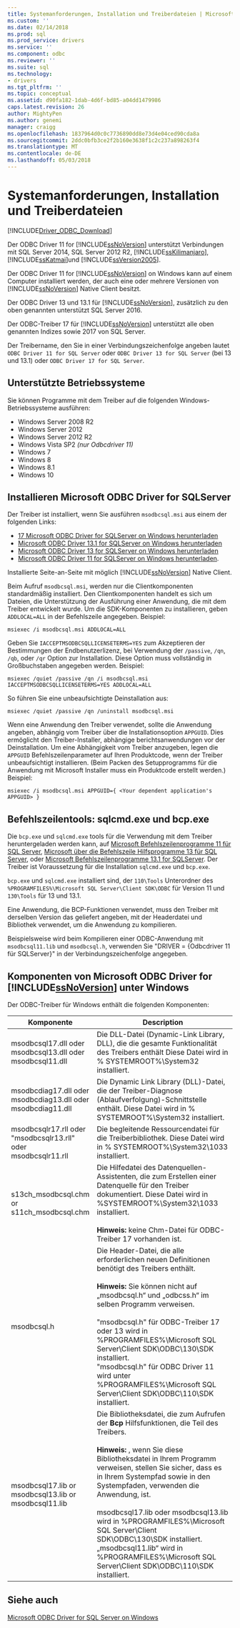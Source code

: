 ```yaml
---
title: Systemanforderungen, Installation und Treiberdateien | Microsoft Docs
ms.custom: ''
ms.date: 02/14/2018
ms.prod: sql
ms.prod_service: drivers
ms.service: ''
ms.component: odbc
ms.reviewer: ''
ms.suite: sql
ms.technology:
- drivers
ms.tgt_pltfrm: ''
ms.topic: conceptual
ms.assetid: d90fa182-1dab-4d6f-bd85-a04dd1479986
caps.latest.revision: 26
author: MightyPen
ms.author: genemi
manager: craigg
ms.openlocfilehash: 1837964d0c0c7736890dd8e73d4e04ced90cda8a
ms.sourcegitcommit: 2ddc0bfb3ce2f2b160e3638f1c2c237a898263f4
ms.translationtype: MT
ms.contentlocale: de-DE
ms.lasthandoff: 05/03/2018
---
```

# <a name="system-requirements-installation-and-driver-files"></a>Systemanforderungen, Installation und Treiberdateien
[!INCLUDE[Driver_ODBC_Download](../../../includes/driver_odbc_download.md)]

Der ODBC Driver 11 for [!INCLUDE[ssNoVersion](../../../includes/ssnoversion_md.md)] unterstützt Verbindungen mit SQL Server 2014, SQL Server 2012 R2, [!INCLUDE[ssKilimanjaro](../../../includes/sskilimanjaro_md.md)], [!INCLUDE[ssKatmai](../../../includes/sskatmai_md.md)]und [!INCLUDE[ssVersion2005](../../../includes/ssversion2005_md.md)].  
  
Der ODBC Driver 11 for [!INCLUDE[ssNoVersion](../../../includes/ssnoversion_md.md)] on Windows kann auf einem Computer installiert werden, der auch eine oder mehrere Versionen von [!INCLUDE[ssNoVersion](../../../includes/ssnoversion_md.md)] Native Client besitzt.  
  
Der ODBC Driver 13 und 13.1 für [!INCLUDE[ssNoVersion](../../../includes/ssnoversion_md.md)], zusätzlich zu den oben genannten unterstützt SQL Server 2016. 

Der ODBC-Treiber 17 für [!INCLUDE[ssNoVersion](../../../includes/ssnoversion_md.md)] unterstützt alle oben genannten Indizes sowie 2017 von SQL Server.
  
Der Treibername, den Sie in einer Verbindungszeichenfolge angeben lautet `ODBC Driver 11 for SQL Server` oder `ODBC Driver 13 for SQL Server` (bei 13 und 13.1) oder `ODBC Driver 17 for SQL Server`.
  
## <a name="supported-operating-systems"></a>Unterstützte Betriebssysteme

Sie können Programme mit dem Treiber auf die folgenden Windows-Betriebssysteme ausführen:  

-   Windows Server 2008 R2 
-   Windows Server 2012
-   Windows Server 2012 R2    
-   Windows Vista SP2 *(nur Odbcdriver 11)*  
-   Windows 7  
-   Windows 8
-   Windows 8.1
-   Windows 10
  
## <a name="installing-microsoft-odbc-driver-for-sql-server"></a>Installieren Microsoft ODBC Driver for SQLServer

Der Treiber ist installiert, wenn Sie ausführen `msodbcsql.msi` aus einem der folgenden Links:

- [17 Microsoft ODBC Driver for SQLServer on Windows herunterladen](https://www.microsoft.com/download/details.aspx?id=56567)
- [Microsoft ODBC Driver 13.1 for SQLServer on Windows herunterladen](https://www.microsoft.com/download/details.aspx?id=53339)
- [Microsoft ODBC Driver 13 for SQLServer on Windows herunterladen](https://www.microsoft.com/download/details.aspx?id=50420)
- [Microsoft ODBC Driver 11 for SQLServer on Windows herunterladen](https://www.microsoft.com/download/details.aspx?id=36434). 

Installierte Seite-an-Seite mit möglich [!INCLUDE[ssNoVersion](../../../includes/ssnoversion_md.md)] Native Client.  

Beim Aufruf `msodbcsql.msi`, werden nur die Clientkomponenten standardmäßig installiert. Den Clientkomponenten handelt es sich um Dateien, die Unterstützung der Ausführung einer Anwendung, die mit dem Treiber entwickelt wurde. Um die SDK-Komponenten zu installieren, geben `ADDLOCAL=ALL` in der Befehlszeile angegeben. Beispiel:  
  
```  
msiexec /i msodbcsql.msi ADDLOCAL=ALL  
```  
  
 Geben Sie `IACCEPTMSODBCSQLLICENSETERMS=YES` zum Akzeptieren der Bestimmungen der Endbenutzerlizenz, bei Verwendung der `/passive`, `/qn`, `/qb`, oder `/qr` Option zur Installation. Diese Option muss vollständig in Großbuchstaben angegeben werden. Beispiel:  
  
```  
msiexec /quiet /passive /qn /i msodbcsql.msi IACCEPTMSODBCSQLLICENSETERMS=YES ADDLOCAL=ALL  
```  
  
 So führen Sie eine unbeaufsichtigte Deinstallation aus:  
  
```  
msiexec /quiet /passive /qn /uninstall msodbcsql.msi  
```  
  
Wenn eine Anwendung den Treiber verwendet, sollte die Anwendung angeben, abhängig vom Treiber über die Installationsoption `APPGUID`. Dies ermöglicht den Treiber-Installer, abhängige berichtsanwendungen vor der Deinstallation. Um eine Abhängigkeit vom Treiber anzugeben, legen die `APPGUID` Befehlszeilenparameter auf Ihren Produktcode, wenn der Treiber unbeaufsichtigt installieren. (Beim Packen des Setupprogramms für die Anwendung mit Microsoft Installer muss ein Produktcode erstellt werden.) Beispiel:  
  
```  
msiexec /i msodbcsql.msi APPGUID={ <Your dependent application's APPGUID> }  
```  

## <a name="command-line-tools-sqlcmdexe-and-bcpexe"></a>Befehlszeilentools: sqlcmd.exe und bcp.exe

Die `bcp.exe` und `sqlcmd.exe` tools für die Verwendung mit dem Treiber heruntergeladen werden kann, auf [Microsoft Befehlszeilenprogramme 11 für SQL Server](http://www.microsoft.com/download/details.aspx?id=36433), [Microsoft über die Befehlszeile Hilfsprogramme 13 für SQL Server](https://www.microsoft.com/download/details.aspx?id=52680), oder [Microsoft Befehlszeilenprogramme 13.1 for SQLServer](https://www.microsoft.com/download/details.aspx?id=53591). Der Treiber ist Voraussetzung für die Installation `sqlcmd.exe` und `bcp.exe`.
  
`bcp.exe` und `sqlcmd.exe` installiert sind, der `110\Tools` Unterordner des `%PROGRAMFILES%\Microsoft SQL Server\Client SDK\ODBC` für Version 11 und `130\Tools` für 13 und 13.1.

Eine Anwendung, die BCP-Funktionen verwendet, muss den Treiber mit derselben Version das geliefert angeben, mit der Headerdatei und Bibliothek verwendet, um die Anwendung zu kompilieren.  

Beispielsweise wird beim Kompilieren einer ODBC-Anwendung mit `msodbcsql11.lib` und `msodbcsql.h`, verwenden Sie "DRIVER = {Odbcdriver 11 für SQLServer}" in der Verbindungszeichenfolge angegeben.

## <a name="components-of-the-microsoft-odbc-driver-for-includessnoversionincludesssnoversionmdmd-on-windows"></a>Komponenten von Microsoft ODBC Driver for [!INCLUDE[ssNoVersion](../../../includes/ssnoversion_md.md)] unter Windows 
 Der ODBC-Treiber für Windows enthält die folgenden Komponenten:
 
|Komponente|Description|  
|---------------|-----------------|  
|msodbcsql17.dll oder <br> msodbcsql13.dll oder <br> msodbcsql11.dll|Die DLL-Datei (Dynamic-Link Library, DLL), die die gesamte Funktionalität des Treibers enthält Diese Datei wird in % SYSTEMROOT%\System32 installiert.|  
|msodbcdiag17.dll oder <br> msodbcdiag13.dll oder <br> msodbcdiag11.dll|Die Dynamic Link Library (DLL)-Datei, die der Treiber-Diagnose (Ablaufverfolgung)-Schnittstelle enthält. Diese Datei wird in % SYSTEMROOT%\System32 installiert.|
|msodbcsqlr17.rll oder <br> "msodbcsqlr13.rll" oder <br> msodbcsqlr11.rll|Die begleitende Ressourcendatei für die Treiberbibliothek. Diese Datei wird in % SYSTEMROOT%\System32\1033 installiert.| 
|s13ch_msodbcsql.chm or <br> s11ch_msodbcsql.chm |Die Hilfedatei des Datenquellen-Assistenten, die zum Erstellen einer Datenquelle für den Treiber dokumentiert. Diese Datei wird in %SYSTEMROOT%\System32\1033 installiert. <br /> <br /> **Hinweis:** keine Chm-Datei für ODBC-Treiber 17 vorhanden ist. |  
|msodbcsql.h|Die Header-Datei, die alle erforderlichen neuen Definitionen benötigt des Treibers enthält.<br /><br /> **Hinweis:**  Sie können nicht auf „msodbcsql.h“ und „odbcss.h“ im selben Programm verweisen.<br /><br /> "msodbcsql.h" für ODBC-Treiber 17 oder 13 wird in %PROGRAMFILES%\Microsoft SQL Server\Client SDK\ODBC\130\SDK installiert. <br /> "msodbcsql.h" für ODBC Driver 11 wird unter %PROGRAMFILES%\Microsoft SQL Server\Client SDK\ODBC\110\SDK installiert.| 
|msodbcsql17.lib or <br> msodbcsql13.lib or <br> msodbcsql11.lib|Die Bibliotheksdatei, die zum Aufrufen der **Bcp** Hilfsfunktionen, die Teil des Treibers.<br /><br /> **Hinweis:** , wenn Sie diese Bibliotheksdatei in Ihrem Programm verweisen, stellen Sie sicher, dass es in Ihrem Systempfad sowie in den Systempfaden, verwenden die Anwendung, ist.<br /><br /> msodbcsql17.lib oder msodbcsql13.lib wird in %PROGRAMFILES%\Microsoft SQL Server\Client SDK\ODBC\130\SDK installiert.<br /> „msodbcsql11.lib“ wird in %PROGRAMFILES%\Microsoft SQL Server\Client SDK\ODBC\110\SDK installiert.|

  
## <a name="see-also"></a>Siehe auch  
 [Microsoft ODBC Driver for SQL Server on Windows](../../../connect/odbc/windows/microsoft-odbc-driver-for-sql-server-on-windows.md)  
  
  
